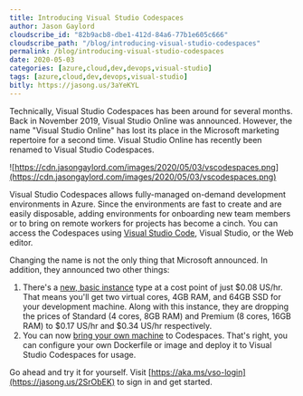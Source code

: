 ```yaml
---
title: Introducing Visual Studio Codespaces
author: Jason Gaylord
cloudscribe_id: "82b9acb8-dbe1-412d-84a6-77b1e605c666"
cloudscribe_path: "/blog/introducing-visual-studio-codespaces"
permalink: /blog/introducing-visual-studio-codespaces
date: 2020-05-03
categories: [azure,cloud,dev,devops,visual-studio]
tags: [azure,cloud,dev,devops,visual-studio]
bitly: https://jasong.us/3aYeKYL
---
```


Technically, Visual Studio Codespaces has been around for several months. Back in November 2019, Visual Studio Online was announced. However, the name "Visual Studio Online" has lost its place in the Microsoft marketing repertoire for a second time. Visual Studio Online has recently been renamed to Visual Studio Codespaces. 

![https://cdn.jasongaylord.com/images/2020/05/03/vscodespaces.png](https://cdn.jasongaylord.com/images/2020/05/03/vscodespaces.png)

Visual Studio Codespaces allows fully-managed on-demand development environments in Azure. Since the environments are fast to create and are easily disposable, adding environments for onboarding new team members or to bring on remote workers for projects has become a cinch. You can access the Codespaces using [Visual Studio Code](https://jasong.us/code), Visual Studio, or the Web editor.

Changing the name is not the only thing that Microsoft announced. In addition, they announced two other things:

1. There's a [new, basic instance](https://jasong.us/3bVNKKP) type at a cost point of just $0.08 US/hr. That means you'll get two virtual cores, 4GB RAM, and 64GB SSD for your development machine. Along with this instance, they are dropping the prices of Standard (4 cores, 8GB RAM) and Premium (8 cores, 16GB RAM) to $0.17 US/hr and $0.34 US/hr respectively.
2. You can now [bring your own machine](https://jasong.us/3d7Wnlo) to Codespaces. That's right, you can configure your own Dockerfile or image and deploy it to Visual Studio Codespaces for usage.

Go ahead and try it for yourself. Visit [https://aka.ms/vso-login](https://jasong.us/2SrObEK) to sign in and get started.